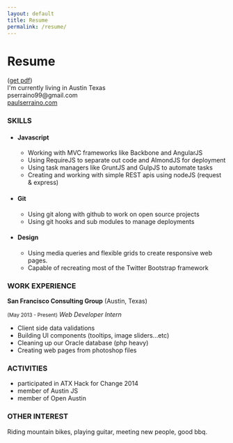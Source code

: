 ```yaml
---
layout: default
title: Resume
permalink: /resume/
---
```


<h1>Resume</h1>
<div>
(<a class="link" href="/resume2014.pdf">get pdf</a>)
</div>

<div class="center">
	<div>I'm currently living in Austin Texas</div>
	<div>pserraino99@gmail.com</div>
	<a class="link" href="http://paulserraino.com">paulserraino.com</a>
</div>

<h3>SKILLS</h3>
<ul>
	<li><h4>Javascript</h4>
		<ul>
			<li>Working with MVC frameworks like Backbone and AngularJS</li>
			<li>Using RequireJS to separate out code and AlmondJS for deployment</li>
			<li>Using task managers like GruntJS and GulpJS to automate tasks</li>
			<li>Creating and working with simple REST apis using nodeJS (request &amp; express)</li>
		</ul>
	</li>
	<li><h4>Git</h4>
		<ul>
			<li>Using git along with github to work on open source projects</li>
			<li>Using git hooks and sub modules to manage deployments</li>
		</ul>
	</li>
	<li><h4>Design</h4>
		<ul>
			<li>Using media queries and flexible grids to create responsive web pages.</li>
			<li>Capable of recreating most of the Twitter Bootstrap framework</li>
		</ul>
	</li>
</ul>

<h3>WORK EXPERIENCE</h3>
<strong>San Francisco Consulting Group</strong> (Austin, Texas)
<p>
	<small>(May 2013 - Present)</small>
	<i>Web Developer Intern</i>
</p>
<ul>
	<li>Client side data validations</li>
	<li>Building UI components (tool­tips, image sliders...etc)</li>
	<li>Cleaning up our Oracle database (php heavy)</li>
	<li>Creating web pages from photoshop files</li>
</ul>

<h3>ACTIVITIES</h3>
<ul>
	<li>participated in ATX Hack for Change 2014</li>
	<li>member of Austin JS </li>
	<li>member of Open Austin </li>
</ul>

<h3>OTHER INTEREST</h3>
<p>Riding mountain bikes, playing guitar, meeting new people, good bbq.</p>